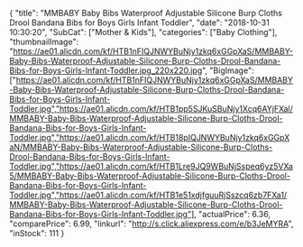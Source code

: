 {
	"title": "MMBABY Baby Bibs Waterproof Adjustable Silicone Burp Cloths Drool Bandana Bibs for Boys Girls Infant Toddler",
	"date": "2018-10-31 10:30:20",
	"SubCat": ["Mother & Kids"],
	"categories": ["Baby Clothing"],
	"thumbnailImage": "https://ae01.alicdn.com/kf/HTB1nFIQJNWYBuNjy1zkq6xGGpXaS/MMBABY-Baby-Bibs-Waterproof-Adjustable-Silicone-Burp-Cloths-Drool-Bandana-Bibs-for-Boys-Girls-Infant-Toddler.jpg_220x220.jpg",
	"BigImage": ["https://ae01.alicdn.com/kf/HTB1nFIQJNWYBuNjy1zkq6xGGpXaS/MMBABY-Baby-Bibs-Waterproof-Adjustable-Silicone-Burp-Cloths-Drool-Bandana-Bibs-for-Boys-Girls-Infant-Toddler.jpg","https://ae01.alicdn.com/kf/HTB1pp5SJKuSBuNjy1Xcq6AYjFXal/MMBABY-Baby-Bibs-Waterproof-Adjustable-Silicone-Burp-Cloths-Drool-Bandana-Bibs-for-Boys-Girls-Infant-Toddler.jpg","https://ae01.alicdn.com/kf/HTB18pIQJNWYBuNjy1zkq6xGGpXaN/MMBABY-Baby-Bibs-Waterproof-Adjustable-Silicone-Burp-Cloths-Drool-Bandana-Bibs-for-Boys-Girls-Infant-Toddler.jpg","https://ae01.alicdn.com/kf/HTB1Lre9JQ9WBuNjSspeq6yz5VXa5/MMBABY-Baby-Bibs-Waterproof-Adjustable-Silicone-Burp-Cloths-Drool-Bandana-Bibs-for-Boys-Girls-Infant-Toddler.jpg","https://ae01.alicdn.com/kf/HTB1e51xdjfguuRjSszcq6zb7FXa1/MMBABY-Baby-Bibs-Waterproof-Adjustable-Silicone-Burp-Cloths-Drool-Bandana-Bibs-for-Boys-Girls-Infant-Toddler.jpg"],
	"actualPrice": 6.36,
	"comparePrice": 6.99,
	"linkurl": "http://s.click.aliexpress.com/e/b3JeMYRA",
	"inStock": 111
}
